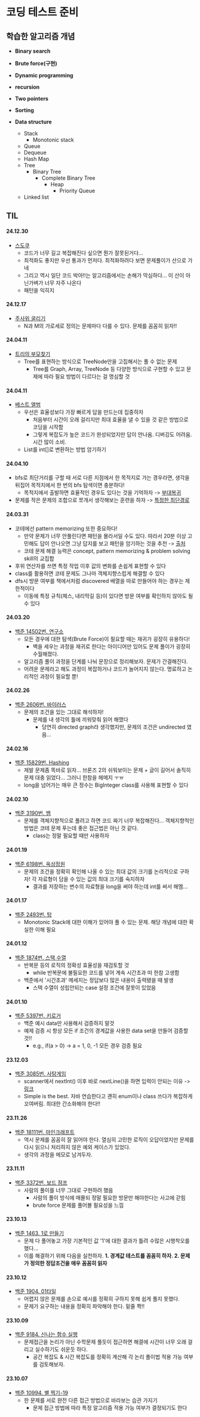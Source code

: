 # 코딩 테스트 준비

## 학습한 알고리즘 개념

* **Binary search**

* **Brute force(구현)**

* **Dynamic programming**

* **recursion**

* **Two pointers**

* **Sorting**

* **Data structure**
  * Stack
    * Monotonic stack
  * Queue
  * Dequeue
  * Hash Map
  * Tree
    * Binary Tree
      * Complete Binary Tree
        * Heap
          * Priority Queue
  * Linked list

## TIL

#### 24.12.30
* [스도쿠](https://www.acmicpc.net/problem/2580)
  * 코드가 너무 길고 복잡해진다 싶으면 뭔가 잘못된거다...
  * 최적화도 좋지만 우선 통과가 먼저다. 최적화하려다 보면 문제풀이가 산으로 가네
  * 그리고 역시 일단 코드 박아!!는 알고리즘에서는 손해가 막심하다... 이 산이 아닌가벼가 너무 자주 나온다
  * 패턴을 익히지

#### 24.12.17
* [주사위 굴리기](https://www.acmicpc.net/problem/14499)
  * N과 M의 가로세로 정의는 문제마다 다를 수 있다. 문제를 꼼꼼히 읽자!!

#### 24.04.11

* [트리의 부모찾기](https://www.acmicpc.net/problem/11725)
  * Tree를 표현하는 방식으로 TreeNode만을 고집해서는 풀 수 없는 문제
    * Tree를 Graph, Array, TreeNode 등 다양한 방식으로 구현할 수 있고 문제에 따라 필요 방법이 다르다는 걸 명심할 것

#### 24.04.11

* [베스트 앨범](https://school.programmers.co.kr/learn/courses/30/lessons/42579?language=java)
  * 우선은 효율성보다 가장 빠르게 답을 만드는데 집중하자
    * 처음부터 시간이 오래 걸리지만 최대 효율을 낼 수 있을 것 같은 방법으로 코딩을 시작함
    * 그렇게 복잡도가 높은 코드가 완성되었지만 답이 안나옴. 디버깅도 어려움. 시간 많이 소비.
  * List<Integer>를 int[]로 변환하는 방법 암기하기

#### 24.04.10

* bfs로 최단거리를 구할 때 서로 다른 지점에서 한 목적지로 가는 경우라면, 생각을 뒤집어 목적지에서 한 번의 bfs 탐색이면 충분하다!
  * 목적지에서 출발하면 효율적인 경우도 있다는 것을 기억하자 -> [부대복귀](https://school.programmers.co.kr/learn/courses/30/lessons/132266)
* 문제를 작은 문제의 조합으로 쪼개서 생각해보는 훈련을 하자 -> [특정한 최단경로](https://www.acmicpc.net/problem/1504)

#### 24.03.31

* 코테에선 pattern memorizing 또한 중요하다!
  * 만약 문제가 너무 안풀린다면 패턴을 몰라서일 수도 있다. 따라서 20분 이상 고민해도 답이 안나오면 그냥 답지를 보고 패턴을 암기하는 것을 추천 -> [출처](https://www.youtube.com/watch?v=2V7yPrxJ8Ck)
  * 코테 문제 해결 능력은 concept, pattern memorizing & problem solving skill의 교집합
* 후위 연산자를 쓰면 특정 작업 이후 값의 변화를 손쉽게 표현할 수 있다
* class를 활용하면 코테 문제도 그나마 객체지향스럽게 해결할 수 있다
* dfs시 방문 여부를 책에서처럼 discovered 배열을 따로 만들어야 하는 경우는 제한적이다
  * 이동에 특정 규칙(체스, 내리막길 등)이 있다면 방문 여부를 확인하지 않아도 될 수 있다

#### 24.03.20

* [백준 14502번. 연구소](https://www.acmicpc.net/problem/14502)
  * 모든 경우에 대한 탐색(Brute Force)이 필요할 때는 재귀가 굉장히 유용하다!
    * 벽을 세우는 과정을 재귀로 한다는 아이디어만 있어도 문제 풀이가 굉장히 수월해졌다.
  * 알고리즘 풀이 과정을 단계를 나눠 문장으로 정리해보자. 문제가 간결해진다.
  * 어려운 문제라고 해도 과정이 복잡하거나 코드가 늘어지지 않는다. 명료하고 논리적인 과정이 필요할 뿐!

#### 24.02.26

* [백준 2606번. 바이러스](https://www.acmicpc.net/problem/2606)
  * 문제의 조건을 있는 그대로 해석하자!
    * 문제를 내 생각의 틀에 끼워맞춰 읽어 해맸다
      * 당연히 directed graph라 생각했지만, 문제의 조건은 undirected 였음...

#### 24.02.16

* [백준 15829번. Hashing](https://www.acmicpc.net/problem/15829)
  * 제발 문제좀 똑바로 읽자... 브론즈 2의 쉬워보이는 문제 + 글이 길어서 솔직히 문제 대충 읽었다... 그러니 한참을 헤메지 ㅜㅠ
  * long을 넘어가는 매우 큰 정수는 BigInteger class를 사용해 표현할 수 있다

#### 24.02.10

* [백준 3190번. 뱀](https://www.acmicpc.net/problem/3190)
  * 문제를 객체지향적으로 풀려고 하면 코드 짜기 너무 복잡해진다... 객체지향적인 방법은 코테 문제 푸는데 좋은 접근법은 아닌 것 같다.
    * class는 정말 필요할 때만 사용하자

#### 24.01.19

* [백준 6198번. 옥상정원](https://www.acmicpc.net/problem/6198)
  * 문제의 조건을 정확히 확인해 나올 수 있는 최대 값의 크기를 논리적으로 구하자! 각 자료형이 담을 수 있는 값의 최대 크기를 숙지하자
    * 결과를 저장하는 변수의 자료형을 long을 써야 하는데 int를 써서 해멤...

#### 24.01.17

* [백준 2493번. 탑](https://www.acmicpc.net/problem/2493)
  * Monotonic Stack에 대한 이해가 있어야 풀 수 있는 문제. 해당 개념에 대한 확실한 이해 필요

#### 24.01.12

* [백준 1874번. 스택 수열](https://www.acmicpc.net/problem/1874)
  * 반복문 등의 로직의 정확성 효율성을 재검토할 것
    * while 반복문에 불필요한 코드를 넣어 계속 시간초과 떠 한참 고생함
  * 백준에서 '시간초과' 메세지는 정답보다 많은 내용이 출력됐을 때 발생
    * 스택 수열이 성립안되는 case 설정 조건에 잘못이 있었음

#### 24.01.10

* [백준 5397번. 키로거](https://www.acmicpc.net/problem/5397)
  * 백준 예시 data만 사용해서 검증하지 말것
  * 예제 검증 시 항상 모든 if 조건의 경계값을 사용한 data set을 만들어 검증할 것!!
    * e.g., if(a > 0) -> a = 1, 0, -1 모든 경우 검증 필요

#### 23.12.03

* [백준 3085번. 사탕게임](https://www.acmicpc.net/problem/3085)
  * scanner에서 nextInt() 이후 바로 nextLine()을 하면 입력이 안되는 이유 -> [링크](https://watermelon-sugar.tistory.com/36)
  * Simple is the best. 자바 연습한다고 괜히 enum이나 class 쓰다가 복잡하게 꼬여버림. 최대한 간소화해야 한다!!

#### 23.11.26

* [백준 18111번. 마인크래프트](https://www.acmicpc.net/problem/18111)
  * 역시 문제를 꼼꼼히 잘 읽어야 한다. 열심히 고민한 로직이 오답이었지만 문제를 다시 읽으니 처리하지 않은 예외 케이스가 있었다.
  * 생각의 과정을 메모로 남겨두자.

#### 23.11.11

* [백준 3372번. 보드 점프](https://www.acmicpc.net/problem/3372)
  * 사람의 풀이를 너무 그대로 구현하려 했음
    * 사람의 풀이 방식에 매몰되 정말 필요한 방문만 해야한다는 사고에 갇힘
    * brute force 문제를 풀어볼 필요성을 느낌

#### 23.10.13

* [백준 1463. 1로 만들기](https://www.acmicpc.net/problem/1463)
  * 문제 다 풀어놓고 가장 기본적인 값 '1'에 대한 결과가 틀려 수많은 시행착오를 했다...
  * 이를 해결하기 위해 다음을 실천하자.
    **1. 경계값 테스트를 꼼꼼히 하자. 2. 문제가 정의한 정답조건을 매우 꼼꼼히 읽자**

#### 23.10.12

* [백준 1904. 01타일](https://www.acmicpc.net/problem/1904)
  * 어렵지 않은 문제를 손으로 예시를 정확히 구하지 못해 쉽게 풀지 못했다.
  * 문제가 요구하는 내용을 정확히 파악해야 한다. 밑줄 쫙!!

#### 23.10.09

* [백준 9184. 신나는 함수 실행](https://www.acmicpc.net/problem/9184)
  * 문제접근을 논리가 아닌 수학문제 풀듯이 접근하면 해결에 시간이 너무 오래 걸리고 실수하기도 쉬운듯 하다.
    * 공간 복잡도 & 시간 복잡도를 정확히 계산해 각 논리 풀이법 적용 가능 여부를 검토해보자.

#### 23.10.07

* [백준 10994. 별 찍기-19](https://www.acmicpc.net/problem/10994)
  * 한 문제를 서로 완전 다른 접근 방법으로 바라보는 습관 가지기
    * 문제 접근 방법에 따라 특정 알고리즘 적용 가능 여부가 결정되기도 한다
